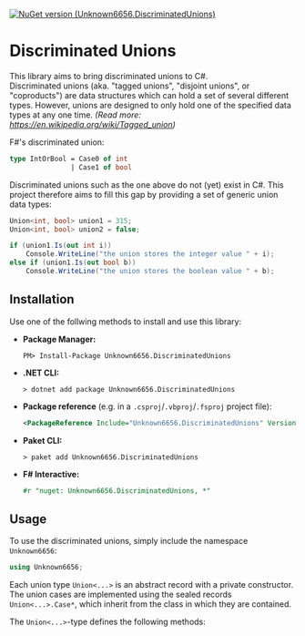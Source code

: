[![NuGet version (Unknown6656.DiscriminatedUnions)](https://img.shields.io/nuget/v/Unknown6656.DiscriminatedUnions.svg?style=flat-square)](https://www.nuget.org/packages/Unknown6656.DiscriminatedUnions/)

# Discriminated Unions
This library aims to bring discriminated unions to C#.<br/>
Discriminated unions (aka. "tagged unions", "disjoint unions", or "coproducts") are data structures which can hold a set of several different types.
However, unions are designed to only hold one of the specified data types at any one time.
_(Read more: https://en.wikipedia.org/wiki/Tagged_union)_

F#'s discriminated union:
```fsharp
type IntOrBool = Case0 of int
               | Case1 of bool
```
Discriminated unions such as the one above do not (yet) exist in C#.
This project therefore aims to fill this gap by providing a set of generic union data types:
```csharp
Union<int, bool> union1 = 315;
Union<int, bool> union2 = false;

if (union1.Is(out int i))
    Console.WriteLine("the union stores the integer value " + i);
else if (union1.Is(out bool b))
    Console.WriteLine("the union stores the boolean value " + b);
```

## Installation
Use one of the follwing methods to install and use this library:
- **Package Manager:**
  ```batch
  PM> Install-Package Unknown6656.DiscriminatedUnions
  ```
- **.NET CLI:**
  ```batch
  > dotnet add package Unknown6656.DiscriminatedUnions
  ```
- **Package reference** (e.g. in a `.csproj`/`.vbproj`/`.fsproj` project file):
  ```xml
  <PackageReference Include="Unknown6656.DiscriminatedUnions" Version="*" />
  ```
- **Paket CLI:**
  ```batch
  > paket add Unknown6656.DiscriminatedUnions
  ```
- **F# Interactive:**
  ```fsharp
  #r "nuget: Unknown6656.DiscriminatedUnions, *"
  ```
  
## Usage
To use the discriminated unions, simply include the namespace `Unknown6656`:
```csharp
using Unknown6656;
```
Each union type `Union<...>` is an abstract record with a private constructor.
The union cases are implemented using the sealed records `Union<...>.Case*`, which inherit from the class in which they are contained.

The `Union<...>`-type defines the following methods:
